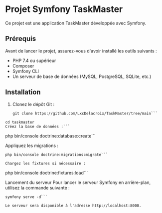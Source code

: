 # Projet Symfony TaskMaster

Ce projet est une application TaskMaster développée avec Symfony.

## Prérequis

Avant de lancer le projet, assurez-vous d'avoir installé les outils suivants :

- PHP 7.4 ou supérieur
- Composer
- Symfony CLI
- Un serveur de base de données (MySQL, PostgreSQL, SQLite, etc.)

## Installation

1. Clonez le dépôt Git :

   ```
   git clone https://github.com/LxcDelacroix/TaskMaster/tree/main```

  ```
cd taskmaster
Créez la base de données :```

  ```
php bin/console doctrine:database:create```

Appliquez les migrations :

  ```
php bin/console doctrine:migrations:migrate```

Chargez les fixtures si nécessaire :

  ```
php bin/console doctrine:fixtures:load```

Lancement du serveur
Pour lancer le serveur Symfony en arrière-plan, utilisez la commande suivante :

  ```
symfony serve -d```

Le serveur sera disponible à l'adresse http://localhost:8000.
